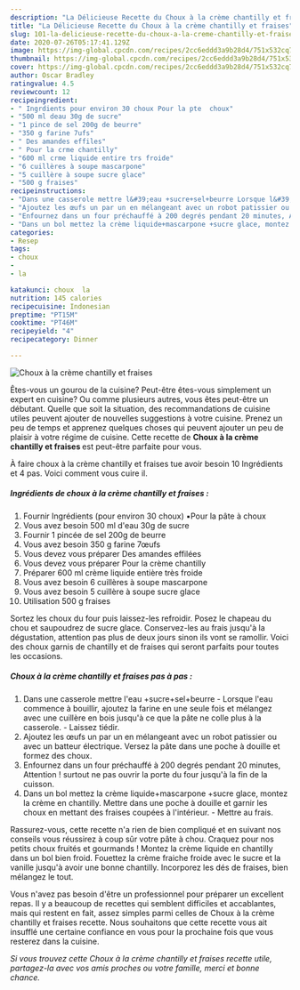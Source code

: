 ```yaml
---
description: "La Délicieuse Recette du Choux à la crème chantilly et fraises"
title: "La Délicieuse Recette du Choux à la crème chantilly et fraises"
slug: 101-la-delicieuse-recette-du-choux-a-la-creme-chantilly-et-fraises
date: 2020-07-26T05:17:41.129Z
image: https://img-global.cpcdn.com/recipes/2cc6eddd3a9b28d4/751x532cq70/choux-a-la-creme-chantilly-et-fraises-photo-principale-de-la-recette.jpg
thumbnail: https://img-global.cpcdn.com/recipes/2cc6eddd3a9b28d4/751x532cq70/choux-a-la-creme-chantilly-et-fraises-photo-principale-de-la-recette.jpg
cover: https://img-global.cpcdn.com/recipes/2cc6eddd3a9b28d4/751x532cq70/choux-a-la-creme-chantilly-et-fraises-photo-principale-de-la-recette.jpg
author: Oscar Bradley
ratingvalue: 4.5
reviewcount: 12
recipeingredient:
- " Ingrdients pour environ 30 choux Pour la pte  choux"
- "500 ml deau 30g de sucre"
- "1 pince de sel 200g de beurre"
- "350 g farine 7ufs"
- " Des amandes effiles"
- " Pour la crme chantilly"
- "600 ml crme liquide entire trs froide"
- "6 cuillères à soupe mascarpone"
- "5 cuillère à soupe sucre glace"
- "500 g fraises"
recipeinstructions:
- "Dans une casserole mettre l&#39;eau +sucre+sel+beurre Lorsque l&#39;eau commence à bouillir, ajoutez la farine en une seule fois et mélangez avec une cuillère en bois jusqu&#39;à ce que la pâte ne colle plus à la casserole. Laissez tiédir."
- "Ajoutez les œufs un par un en mélangeant avec un robot patissier ou avec un batteur électrique. Versez la pâte dans une poche à douille et formez des choux."
- "Enfournez dans un four préchauffé à 200 degrés pendant 20 minutes, Attention ! surtout ne pas ouvrir la porte du four jusqu&#39;à la fin de la cuisson."
- "Dans un bol mettez la crème liquide+mascarpone +sucre glace, montez la crème en chantilly. Mettre dans une poche à douille et garnir les choux en mettant des fraises coupées à l&#39;intérieur. Mettre au frais."
categories:
- Resep
tags:
- choux
- 
- la

katakunci: choux  la 
nutrition: 145 calories
recipecuisine: Indonesian
preptime: "PT15M"
cooktime: "PT46M"
recipeyield: "4"
recipecategory: Dinner

---
```



![Choux à la crème chantilly et fraises](https://img-global.cpcdn.com/recipes/2cc6eddd3a9b28d4/751x532cq70/choux-a-la-creme-chantilly-et-fraises-photo-principale-de-la-recette.jpg)

Êtes-vous un gourou de la cuisine? Peut-être êtes-vous simplement un expert en cuisine? Ou comme plusieurs autres, vous êtes peut-être un débutant. Quelle que soit la situation, des recommandations de cuisine utiles peuvent ajouter de nouvelles suggestions à votre cuisine. Prenez un peu de temps et apprenez quelques choses qui peuvent ajouter un peu de plaisir à votre régime de cuisine. Cette recette de <strong> Choux à la crème chantilly et fraises </strong> est peut-être parfaite pour vous.

<!--inarticleads1-->

À faire choux à la crème chantilly et fraises tue avoir besoin 10 Ingrédients et 4 pas. Voici comment vous cuire il.

##### Ingrédients de choux à la crème chantilly et fraises :

1. Fournir  Ingrédients (pour environ 30 choux) ▪️Pour la pâte à choux
1. Vous avez besoin 500 ml d&#39;eau 30g de sucre
1. Fournir 1 pincée de sel 200g de beurre
1. Vous avez besoin 350 g farine 7œufs
1. Vous devez vous préparer  Des amandes effilées
1. Vous devez vous préparer  Pour la crème chantilly
1. Préparer 600 ml crème liquide entière très froide
1. Vous avez besoin 6 cuillères à soupe mascarpone
1. Vous avez besoin 5 cuillère à soupe sucre glace
1. Utilisation 500 g fraises


Sortez les choux du four puis laissez-les refroidir. Posez le chapeau du chou et saupoudrez de sucre glace. Conservez-les au frais jusqu&#39;à la dégustation, attention pas plus de deux jours sinon ils vont se ramollir. Voici des choux garnis de chantilly et de fraises qui seront parfaits pour toutes les occasions. 

<!--inarticleads2-->

##### Choux à la crème chantilly et fraises pas à pas :

1. Dans une casserole mettre l&#39;eau +sucre+sel+beurre - Lorsque l&#39;eau commence à bouillir, ajoutez la farine en une seule fois et mélangez avec une cuillère en bois jusqu&#39;à ce que la pâte ne colle plus à la casserole. - Laissez tiédir.
1. Ajoutez les œufs un par un en mélangeant avec un robot patissier ou avec un batteur électrique. Versez la pâte dans une poche à douille et formez des choux.
1. Enfournez dans un four préchauffé à 200 degrés pendant 20 minutes, Attention ! surtout ne pas ouvrir la porte du four jusqu&#39;à la fin de la cuisson.
1. Dans un bol mettez la crème liquide+mascarpone +sucre glace, montez la crème en chantilly. Mettre dans une poche à douille et garnir les choux en mettant des fraises coupées à l&#39;intérieur. - Mettre au frais.


Rassurez-vous, cette recette n&#39;a rien de bien compliqué et en suivant nos conseils vous réussirez à coup sûr votre pâte à chou. Craquez pour nos petits choux fruités et gourmands ! Montez la crème liquide en chantilly dans un bol bien froid. Fouettez la crème fraiche froide avec le sucre et la vanille jusqu&#39;à avoir une bonne chantilly. Incorporez les dés de fraises, bien mélangez le tout. 

<!--inarticleads1-->

<p>
Vous n'avez pas besoin d'être un professionnel pour préparer un excellent repas. Il y a beaucoup de recettes qui semblent difficiles et accablantes, mais qui restent en fait, assez simples parmi celles de Choux à la crème chantilly et fraises recette. Nous souhaitons que cette recette vous ait insufflé une certaine confiance en vous pour la prochaine fois que vous resterez dans la cuisine.
</p>

<p>
<i>Si vous trouvez cette Choux à la crème chantilly et fraises recette utile, partagez-la avec vos amis proches ou votre famille, merci et bonne chance.</i>
</p>
